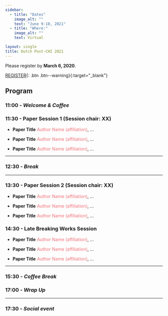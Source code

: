```yaml
---
sidebar:
  - title: "Dates"
    image_alt: ""
    text: "June 9-10, 2021"
  - title: "Where:"
    image_alt: ""
    text: Virtual

layout: single
title: Dutch Post-CHI 2021
---
```


Please register by **March 6, 2020**.

[REGISTER](https://forms.gle/TqR1QZuLj6M683g39){: .btn .btn--warning}{:target="\_blank"}

## Program

### 11:00 - *Welcome &amp; Coffee*

### 11:30 - Paper Session 1 (Session chair: XX)

- **Paper Title** <span style="color:#f07178">Author Name (affiliation)</span>, ...

- **Paper Title** <span style="color:#f07178">Author Name (affiliation)</span>, ...

- **Paper Title** <span style="color:#f07178">Author Name (affiliation)</span>, ...

---
### 12:30 - *Break*
---

### 13:30 - Paper Session 2 (Session chair: XX)

- **Paper Title** <span style="color:#f07178">Author Name (affiliation)</span>, ...

- **Paper Title** <span style="color:#f07178">Author Name (affiliation)</span>, ...

- **Paper Title** <span style="color:#f07178">Author Name (affiliation)</span>, ...


### 14:30 - Late Breaking Works Session

- **Paper Title** <span style="color:#f07178">Author Name (affiliation)</span>, ...

- **Paper Title** <span style="color:#f07178">Author Name (affiliation)</span>, ...

- **Paper Title** <span style="color:#f07178">Author Name (affiliation)</span>, ...

---
### 15:30 - *Coffee Break*

### 17:00 - *Wrap Up*
---
### 17:30 - *Social event*
